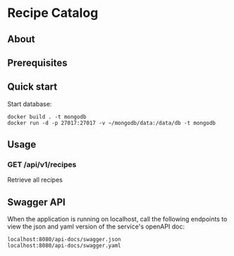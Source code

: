 # Recipe Catalog

## About

## Prerequisites

## Quick start

Start database:

```
docker build . -t mongodb
docker run -d -p 27017:27017 -v ~/mongodb/data:/data/db -t mongodb
```

## Usage

### GET /api/v1/recipes
Retrieve all recipes

## Swagger API 
When the application is running on localhost, call the following endpoints to view the json and yaml version of the service's openAPI doc:
 
``` 
localhost:8080/api-docs/swagger.json
localhost:8080/api-docs/swagger.yaml
```
